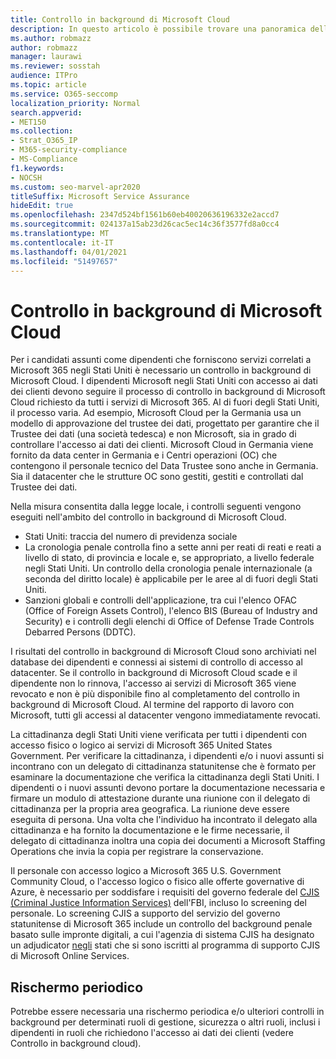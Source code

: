 ```yaml
---
title: Controllo in background di Microsoft Cloud
description: In questo articolo è possibile trovare una panoramica delle procedure di screening del personale Microsoft per Microsoft 365.
ms.author: robmazz
author: robmazz
manager: laurawi
ms.reviewer: sosstah
audience: ITPro
ms.topic: article
ms.service: O365-seccomp
localization_priority: Normal
search.appverid:
- MET150
ms.collection:
- Strat_O365_IP
- M365-security-compliance
- MS-Compliance
f1.keywords:
- NOCSH
ms.custom: seo-marvel-apr2020
titleSuffix: Microsoft Service Assurance
hideEdit: true
ms.openlocfilehash: 2347d524bf1561b60eb40020636196332e2accd7
ms.sourcegitcommit: 024137a15ab23d26cac5ec14c36f3577fd8a0cc4
ms.translationtype: MT
ms.contentlocale: it-IT
ms.lasthandoff: 04/01/2021
ms.locfileid: "51497657"
---
```

# <a name="microsoft-cloud-background-check"></a>Controllo in background di Microsoft Cloud

Per i candidati assunti come dipendenti che forniscono servizi correlati a Microsoft 365 negli Stati Uniti è necessario un controllo in background di Microsoft Cloud. I dipendenti Microsoft negli Stati Uniti con accesso ai dati dei clienti devono seguire il processo di controllo in background di Microsoft Cloud richiesto da tutti i servizi di Microsoft 365. Al di fuori degli Stati Uniti, il processo varia. Ad esempio, Microsoft Cloud per la Germania usa un modello di approvazione del trustee dei dati, progettato per garantire che il Trustee dei dati (una società tedesca) e non Microsoft, sia in grado di controllare l'accesso ai dati dei clienti. Microsoft Cloud in Germania viene fornito da data center in Germania e i Centri operazioni (OC) che contengono il personale tecnico del Data Trustee sono anche in Germania. Sia il datacenter che le strutture OC sono gestiti, gestiti e controllati dal Trustee dei dati.

Nella misura consentita dalla legge locale, i controlli seguenti vengono eseguiti nell'ambito del controllo in background di Microsoft Cloud.

- Stati Uniti: traccia del numero di previdenza sociale
- La cronologia penale controlla fino a sette anni per reati di reati e reati a livello di stato, di provincia e locale e, se appropriato, a livello federale negli Stati Uniti. Un controllo della cronologia penale internazionale (a seconda del diritto locale) è applicabile per le aree al di fuori degli Stati Uniti.
- Sanzioni globali e controlli dell'applicazione, tra cui l'elenco OFAC (Office of Foreign Assets Control), l'elenco BIS (Bureau of Industry and Security) e i controlli degli elenchi di Office of Defense Trade Controls Debarred Persons (DDTC).

I risultati del controllo in background di Microsoft Cloud sono archiviati nel database dei dipendenti e connessi ai sistemi di controllo di accesso al datacenter. Se il controllo in background di Microsoft Cloud scade e il dipendente non lo rinnova, l'accesso ai servizi di Microsoft 365 viene revocato e non è più disponibile fino al completamento del controllo in background di Microsoft Cloud. Al termine del rapporto di lavoro con Microsoft, tutti gli accessi al datacenter vengono immediatamente revocati.

La cittadinanza degli Stati Uniti viene verificata per tutti i dipendenti con accesso fisico o logico ai servizi di Microsoft 365 United States Government. Per verificare la cittadinanza, i dipendenti e/o i nuovi assunti si incontrano con un delegato di cittadinanza statunitense che è formato per esaminare la documentazione che verifica la cittadinanza degli Stati Uniti. I dipendenti o i nuovi assunti devono portare la documentazione necessaria e firmare un modulo di attestazione durante una riunione con il delegato di cittadinanza per la propria area geografica. La riunione deve essere eseguita di persona. Una volta che l'individuo ha incontrato il delegato alla cittadinanza e ha fornito la documentazione e le firme necessarie, il delegato di cittadinanza inoltra una copia dei documenti a Microsoft Staffing Operations che invia la copia per registrare la conservazione.

Il personale con accesso logico a Microsoft 365 U.S. Government Community Cloud, o l'accesso logico o fisico alle offerte governative di Azure, è necessario per soddisfare i requisiti del governo federale del [CJIS (Criminal Justice Information Services)](https://www.fbi.gov/services/cjis) dell'FBI, incluso lo screening del personale. Lo screening CJIS a supporto del servizio del governo statunitense di Microsoft 365 include un controllo del background penale basato sulle impronte digitali, a cui l'agenzia di sistema CJIS ha designato un adjudicator [negli](https://blogs.office.com/2013/10/23/california-and-microsoft-sign-cjis-security-policy-agreement/) stati che si sono iscritti al programma di supporto CJIS di Microsoft Online Services.

## <a name="periodic-rescreening"></a>Rischermo periodico

Potrebbe essere necessaria una rischermo periodica e/o ulteriori controlli in background per determinati ruoli di gestione, sicurezza o altri ruoli, inclusi i dipendenti in ruoli che richiedono l'accesso ai dati dei clienti (vedere Controllo in background cloud).